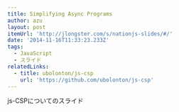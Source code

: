 ```yaml
---
title: Simplifying Async Programs
author: azu
layout: post
itemUrl: 'http://jlongster.com/s/nationjs-slides/#/'
date: '2014-11-16T11:33:23.233Z'
tags:
  - JavaScript
  - スライド
relatedLinks:
  - title: ubolonton/js-csp
    url: 'https://github.com/ubolonton/js-csp'
---
```

js-CSPについてのスライド
